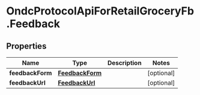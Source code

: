 # OndcProtocolApiForRetailGroceryFb.Feedback

## Properties
Name | Type | Description | Notes
------------ | ------------- | ------------- | -------------
**feedbackForm** | [**FeedbackForm**](FeedbackForm.md) |  | [optional] 
**feedbackUrl** | [**FeedbackUrl**](FeedbackUrl.md) |  | [optional] 
